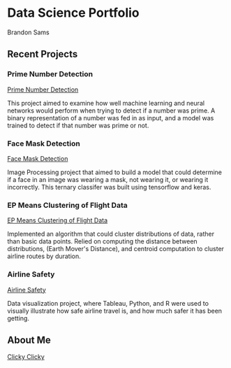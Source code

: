 # Data Science Portfolio

Brandon Sams

## Recent Projects

### Prime Number Detection

[Prime Number Detection](https://brandonsams.github.io/PrimeDetection-ML)

This project aimed to examine how well machine learning and neural networks would perform when trying to detect if a number was prime. A binary representation of a number was fed in as input, and a model was trained to detect if that number was prime or not.

### Face Mask Detection

[Face Mask Detection](https://brandonsams.github.io/FaceMaskDetection-ML)

Image Processing project that aimed to build a model that could determine if a face in an image was wearing a mask, not wearing it, or wearing it incorrectly. This ternary classifer was built using tensorflow and keras.

### EP Means Clustering of Flight Data

[EP Means Clustering of Flight Data](https://brandonsams.github.io/EPMeans-Flights)

Implemented an algorithm that could cluster distributions of data, rather than basic data points. Relied on computing the distance between distributions, (Earth Mover's Distance), and centroid computation to cluster airline routes by duration. 

### Airline Safety

[Airline Safety](https://github.com/Brandonsams/AirlineSafety)

Data visualization project, where Tableau, Python, and R were used to visually illustrate how safe airline travel is, and how much safer it has been getting.

## About Me

[Clicky Clicky](https://brandonsams.github.io/about)

